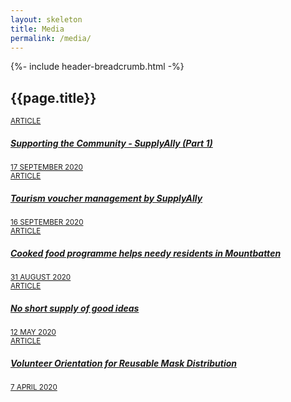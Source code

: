 ```yaml
---
layout: skeleton
title: Media
permalink: /media/
---
```


<section class="bp-section is-small bp-section-pagetitle">
  <div class="bp-container">
    {%- include header-breadcrumb.html -%}
  </div>
  <div class="bp-container ">
    <div class="row">
      <div class="col">
        <h1 class="has-text-white"><b>{{page.title}}</b></h1>
      </div>
    </div>
  </div>
</section>

<section class="bp-section is-small">
  <div class="bp-container padding--top padding--bottom--xl">
    <div class="row is-multiline">
      <div class="col is-one-quarter-widescreen is-one-third-desktop is-half-tablet resource-card-element">
        <a href="https://www.developer.tech.gov.sg/communities/stack-x-meetups/past-webinars/supporting-the-community-part-1" target="_blank" class="is-media-card">
          <div class="media-card-plain bg-media-color-2 padding--lg">
            <div>
              <small class="has-text-white padding--bottom">ARTICLE</small>
              <h5 class="has-text-white padding--bottom--lg"><b>Supporting the Community - SupplyAlly (Part 1)</b></h5>
            </div>
            <div class="is-fluid padding--top--md description">
              <small class="has-text-white">17 SEPTEMBER 2020</small>
            </div>
          </div>
        </a>
      </div>
      <div class="col is-one-quarter-widescreen is-one-third-desktop is-half-tablet resource-card-element">
        <a href="https://www.straitstimes.com/singapore/all-adult-sporeans-to-get-100-tourism-vouchers-in-december-for-staycations-attractions-and" target="_blank" class="is-media-card">
          <div class="media-card-plain bg-media-color-1 padding--lg">
            <div>
              <small class="has-text-white padding--bottom">ARTICLE</small>
              <h5 class="has-text-white padding--bottom--lg"><b>Tourism voucher management by SupplyAlly</b></h5>
            </div>
            <div class="is-fluid padding--top--md description">
              <small class="has-text-white">16 SEPTEMBER 2020</small>
            </div>
          </div>
        </a>
      </div>
      <div class="col is-one-quarter-widescreen is-one-third-desktop is-half-tablet resource-card-element">
        <a href="https://www.tnp.sg/news/singapore/cooked-food-programme-helps-needy-residents-mountbatten" target="_blank" class="is-media-card">
          <div class="media-card-plain bg-media-color-2 padding--lg">
            <div>
              <small class="has-text-white padding--bottom">ARTICLE</small>
              <h5 class="has-text-white padding--bottom--lg"><b>Cooked food programme helps needy residents in Mountbatten</b></h5>
            </div>
            <div class="is-fluid padding--top--md description">
              <small class="has-text-white">31 AUGUST 2020</small>
            </div>
          </div>
        </a>
      </div>
      <div class="col is-one-quarter-widescreen is-one-third-desktop is-half-tablet resource-card-element">
        <a href="https://www.tech.gov.sg/media/technews/no-short-supply-of-good-ideas" target="_blank" class="is-media-card">
          <div class="media-card-plain bg-media-color-1 padding--lg">
            <div>
              <small class="has-text-white padding--bottom">ARTICLE</small>
              <h5 class="has-text-white padding--bottom--lg"><b>No short supply of good ideas</b></h5>
            </div>
            <div class="is-fluid padding--top--md description">
              <small class="has-text-white">12 MAY 2020</small>
            </div>
          </div>
        </a>
      </div>
      <div class="col is-one-quarter-widescreen is-one-third-desktop is-half-tablet resource-card-element">
        <a href="https://medium.com/@leekahhow/bishan-north-volunteer-orientation-for-reusable-mask-distribution-816e22447320" target="_blank" class="is-media-card">
          <div class="media-card-plain bg-media-color-2 padding--lg">
            <div>
              <small class="has-text-white padding--bottom">ARTICLE</small>
              <h5 class="has-text-white padding--bottom--lg"><b>Volunteer Orientation for Reusable Mask Distribution</b></h5>
            </div>
            <div class="is-fluid padding--top--md description">
              <small class="has-text-white">7 APRIL 2020</small>
            </div>
          </div>
        </a>
      </div>
    </div>
  </div>
</section>
